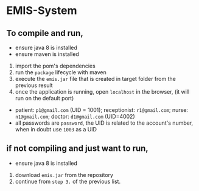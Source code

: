 # EMIS-System

## To compile and run,
- ensure java 8 is installed
- ensure maven is installed
1. import the pom's dependencies
2. run the `package` lifecycle with maven
3. execute the `emis.jar` file that is created in target folder from the previous result
4. once the application is running, open `localhost` in the browser, (it will run on the default port)
- patient: `p1@gmail.com` (UID = 1001); receptionist: `r1@gmail.com`; nurse: `n1@gmail.com`; doctor: `d1@gmail.com` (UID=4002)
- all passwords are `password`, the UID is related to the account's number, when in doubt use `1003` as a UID

## if not compiling and just want to run,
- ensure java 8 is installed
1. download `emis.jar` from the repository
2. continue from `step 3.` of the previous list.
